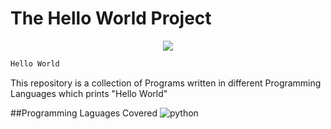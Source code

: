 # The Hello World Project

<p align="center">
  <a href="https://github.com/H4K3R13/readme-typing-svg"><img src="https://readme-typing-svg.herokuapp.com/?lines=;Hello%20World;Programs&font=Fira%20Code&center=true&width=440&height=45&color=f75c7e&vCenter=true&size=22"></a>
</p>

```bash
Hello World
```
This repository is a collection of Programs written in different Programming Languages which prints "Hello World"

##Programming Laguages Covered
![python]("https://giphy.com/gifs/devrock-python-django-edr-KAq5w47R9rmTuvWOWa")
